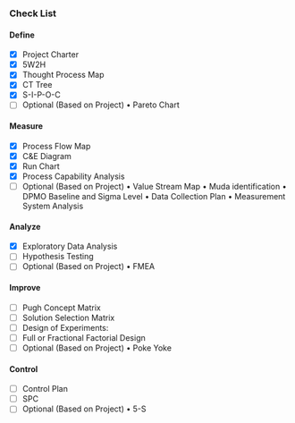 ### Check List

#### Define

- [x] Project Charter
- [x] 5W2H
- [x] Thought Process Map
- [x] CT Tree
- [x] S-I-P-O-C
- [ ] Optional (Based on Project) 
• Pareto Chart

#### Measure

- [x] Process Flow Map
- [x] C&E Diagram
- [x] Run Chart
- [x] Process Capability Analysis
- [ ] Optional (Based on Project)
• Value Stream Map
• Muda identification
• DPMO Baseline and Sigma Level
• Data Collection Plan
• Measurement System Analysis

#### Analyze

- [x] Exploratory Data Analysis
- [ ] Hypothesis Testing
- [ ] Optional (Based on Project)
• FMEA

#### Improve

- [ ] Pugh Concept Matrix
- [ ] Solution Selection Matrix
- [ ] Design of Experiments:
- [ ] Full or Fractional Factorial Design
- [ ] Optional (Based on Project)
• Poke Yoke

#### Control

- [ ] Control Plan
- [ ] SPC
- [ ] Optional (Based on Project)
• 5-S
